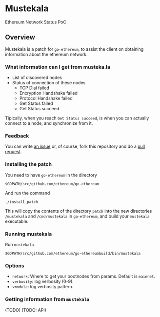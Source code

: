 # Mustekala

Ethereum Network Status PoC

## Overview

Mustekala is a patch for `go-ethereum`, to assist the client on obtaining
information about the ethereum network.

### What information can I get from musteka.la

* List of discovered nodes
* Status of connection of these nodes
  * TCP Dial failed
  * Encryption Handshake failed
  * Protocol Handshake failed
  * Get Status failed
  * Get Status succeed

Tipically, when you reach `Get Status succeed`, is when you can actually
connect to a node, and synchronize from it.

### Feedback

You can write [an issue](https://github.com/ConsenSys/mustekala/issues) or,
of course, fork this repository and do a [pull request](https://github.com/ConsenSys/mustekala/pulls).

### Installing the patch

You need to have `go-ethereum` in the directory

```
$GOPATH/src/github.com/ethereum/go-ethereum
```

And run the command

```
./install_patch
```

This will copy the contents of the directory `patch` into the new directories `/mustekala`
and `/cmd/mustekala` in `go-ethereum`, and build your `mustekala` executable.

### Running mustekala

Run `mustekala`

```
$GOPATH/src/github.com/ethereum/go-ethereumbuild/bin/mustekala
```

### Options

* `network`: Where to get your bootnodes from params. Default is `mainnet`. 
* `verbosity`: log verbosity (0-9).
* `vmodule`: log verbosity pattern.

### Getting information from `mustekala`

(TODO)
(TODO: API)
